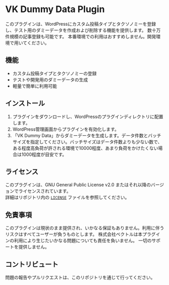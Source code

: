 # VK Dummy Data Plugin

このプラグインは、WordPressにカスタム投稿タイプとタクソノミーを登録し、テスト用のダミーデータを作成および削除する機能を提供します。
数十万件規模の記事登録も可能です。
本番環境での利用はおすすめしません。開発環境で用いてください。

## 機能

- カスタム投稿タイプとタクソノミーの登録
- テストや開発用のダミーデータの生成
- 軽量で簡単に利用可能

## インストール

1. プラグインをダウンロードし、WordPressのプラグインディレクトリに配置します。
2. WordPress管理画面からプラグインを有効化します。
3. 「VK Dummy Data」からダミーデータを生成します。データ件数とバッチサイズを指定してください。バッチサイズはデータ件数よりも少ない数で、ある程度高負荷が許される環境で10000程度、あまり負荷をかけたくない場合は1000程度が目安です。

## ライセンス

このプラグインは、GNU General Public License v2.0 またはそれ以降のバージョンでライセンスされています。  
詳細はリポジトリ内の [`LICENSE`](./LICENSE) ファイルを参照してください。

## 免責事項

このプラグインは現状のまま提供され、いかなる保証もありません。利用に伴うリスクはすべてユーザーが負うものとします。 
株式会社ベクトルは本プラグインの利用により生じたいかなる問題についても責任を負いません。
一切のサポートを提供しません。

## コントリビュート
 
問題の報告やプルリクエストは、このリポジトリを通じて行ってください。
